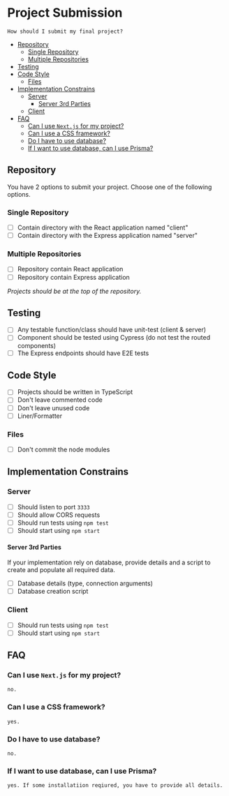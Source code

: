 # Project Submission

    How should I submit my final project?

* [Repository](#repository)
  * [Single Repository](#single-repository)
  * [Multiple Repositories](#multiple-repositories)
* [Testing](#testing)
* [Code Style](#code-style)
  * [Files](#files)
* [Implementation Constrains](#implementation-constrains)
  * [Server](#server)
    * [Server 3rd Parties](#server-3rd-parties)
  * [Client](#client)
* [FAQ](#faq)
  * [Can I use `Next.js` for my project?](#can-i-use-nextjs-for-my-project)
  * [Can I use a CSS framework?](#can-i-use-a-css-framework)
  * [Do I have to use database?](#do-i-have-to-use-database)
  * [If I want to use database, can I use Prisma?](#if-i-want-to-use-database-can-i-use-prisma)

## Repository

You have 2 options to submit your project. Choose one of the following options.

### Single Repository

* [ ] Contain directory with the React application named "client"
* [ ] Contain directory with the Express application named "server"

### Multiple Repositories

* [ ] Repository contain React application
* [ ] Repository contain Express application

_Projects should be at the top of the repository._

## Testing

* [ ] Any testable function/class should have unit-test (client & server)
* [ ] Component should be tested using Cypress (do not test the routed components)
* [ ] The Express endpoints should have E2E tests

## Code Style

* [ ] Projects should be written in TypeScript
* [ ] Don't leave commented code
* [ ] Don't leave unused code
* [ ] Liner/Formatter

### Files

* [ ] Don't commit the node modules

## Implementation Constrains

### Server

* [ ] Should listen to port `3333`
* [ ] Should allow CORS requests
* [ ] Should run tests using `npm test`
* [ ] Should start using `npm start`

#### Server 3rd Parties

If your implementation rely on database, provide details and a script to create and populate all required data.

* [ ] Database details (type, connection arguments)
* [ ] Database creation script

### Client

* [ ] Should run tests using `npm test`
* [ ] Should start using `npm start`

<!--tests, structure, definition for auto-testing-->

## FAQ

### Can I use `Next.js` for my project?

    no.

### Can I use a CSS framework?

    yes.

### Do I have to use database?

    no.

### If I want to use database, can I use Prisma?

    yes. If some installatiion reqiured, you have to provide all details.
